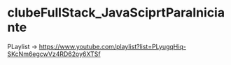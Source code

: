 # clubeFullStack_JavaSciprtParaIniciante
PLaylist -> https://www.youtube.com/playlist?list=PLyugqHiq-SKcNm6egcwVz4RD62oy6XTSf
